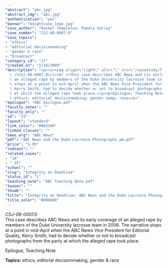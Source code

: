 ```yaml
---
"abstract": "abc.jpg"
"abstract_img": "abc.jpg"
"authentication": "yes"
"banner": "knightcase_logo.jpg"
"case_author": "Rachel Templeton; Pamela Varley"
"case_number": "CSJ-08-0007.0"
"case_topics":
- "ethics"
- "editorial decisionmaking"
- "gender & race"
- "broadcast"
"category_id": "17"
"created_on": "1/16/2009"
"description": "<p><i><img align=\"right\" alt=\"\" src=\"/casestudy/files/photos/247/abc.gif\"\
  \ />CSJ-08-0007.0</i><br />This case describes ABC News and its early coverage of\
  \ an alleged rape by members of the Duke University lacrosse team in 2006. The narrative\
  \ stops at a point in mid-April when the ABC News Vice President for Editorial Quality,\
  \ Kerry Smith, had to decide whether or not to broadcast photographs from the party\
  \ at which the alleged rape took place.</p><p>Epilogue, Teaching Note</p><p><b>Topics:</b>\
  \ ethics; editorial decisionmaking; gender &amp; race</p>"
"epologue": "ABC Epilogue.pdf"
"faculty_notes": ""
"faculty_only": ""
"id": "21"
"layout": "standard"
"link_color": "#003399"
"linked_classes": ""
"news_org": "ABC News"
"pdf": "ABC News and the Duke Lacrosse Photographs_wm.pdf"
"price": "5.95"
"redtext": ""
"related_cases":
- "18"
- " 25"
"school": ""
"slug": "Integrity on Deadline"
"status_id": "1"
"teaching_note": "ABC Teaching Note.pdf"
"teaser": ""
"thumb": ""
"title": "Integrity on Deadline: ABC News and the Duke Lacrosse Photographs"
"title_color": "#006699"
---
```

<p><i><img align="right" alt="" src="/casestudy/files/photos/247/abc.gif" />CSJ-08-0007.0</i><br />This case describes ABC News and its early coverage of an alleged rape by members of the Duke University lacrosse team in 2006. The narrative stops at a point in mid-April when the ABC News Vice President for Editorial Quality, Kerry Smith, had to decide whether or not to broadcast photographs from the party at which the alleged rape took place.</p><p>Epilogue, Teaching Note</p><p><b>Topics:</b> ethics; editorial decisionmaking; gender &amp; race</p>

